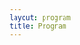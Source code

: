 ```yaml
---
layout: program
title: Program
---
```


<!--You can click on the talks to see the abstract or on the speakers to get more information (or get in contact) with the speakers-->

<!--The main categories (or tracks) of the different talks as well as their coloring can be adapted in the `_config.yml` file under `conference.talks.main_categories`. See also the [Talk Settings](https://github.com/DigitaleGesellschaft/jekyll-theme-conference/#talk-settings-main-categories) section of the theme's README file.-->